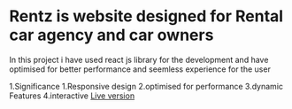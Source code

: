 # Rentz is website designed for Rental car agency and car owners 

In this project i have used react js library for the development and have optimised for better performance and seemless experience for the user 

1.Significance
1.Responsive design
2.optimised for performance
3.dynamic Features
4.interactive
[Live version](https://rentz-rental.netlify.app/)
